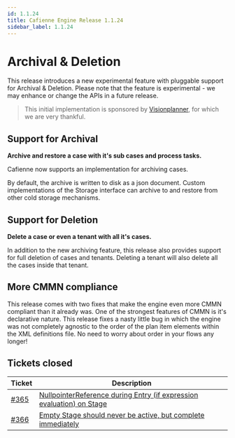 ```yaml
---
id: 1.1.24
title: Cafienne Engine Release 1.1.24
sidebar_label: 1.1.24
---
```


# Archival & Deletion
This release introduces a new experimental feature with pluggable support for Archival & Deletion.
Please note that the feature is experimental - we may enhance or change the APIs in a future release.
> This initial implementation is sponsored by [Visionplanner](https://www.visionplanner.com), for which we are very thankful.

## Support for Archival
**Archive and restore a case with it's sub cases and process tasks.**

Cafienne now supports an implementation for archiving cases.

By default, the archive is written to disk as a json document.
Custom implementations of the Storage interface can archive to and restore from other cold storage mechanisms.

## Support for Deletion
**Delete a case or even a tenant with all it's cases.**

In addition to the new archiving feature, this release also provides support for full deletion of cases and tenants.
Deleting a tenant will also delete all the cases inside that tenant.

## More CMMN compliance
This release comes with two fixes that make the engine even more CMMN compliant than it already was.
One of the strongest features of CMMN is it's declarative nature. This release fixes a nasty little bug in which the engine was not completely agnostic to the order of the plan item elements within the XML definitions file. No need to worry about order in your flows any longer!

## Tickets closed
| Ticket   | Description |
|----------|-------------|
| [#365](https://github.com/casefabric/cafienne-engine/issues/365) | [NullpointerReference during Entry (if expression evaluation) on Stage](https://github.com/casefabric/cafienne-engine/issues/365)
| [#366](https://github.com/casefabric/cafienne-engine/issues/366) | [Empty Stage should never be active, but complete immediately](https://github.com/casefabric/cafienne-engine/issues/366)
